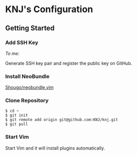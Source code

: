 # KNJ's Configuration

## Getting Started

### Add SSH Key

_To me:_

Generate SSH key pair and register the public key on GitHub.

### Install NeoBundle

[Shougo/neobundle.vim](https://github.com/Shougo/neobundle.vim)

### Clone Repository

```shell
$ cd ~
$ git init
$ git remote add origin git@github.com:KNJ/knj.git
$ git pull
```

### Start Vim

Start Vim and it will install plugins automatically.
